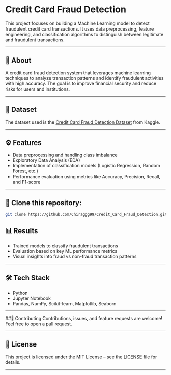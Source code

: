 # Credit Card Fraud Detection

This project focuses on building a Machine Learning model to detect fraudulent credit card transactions. It uses data preprocessing, feature engineering, and classification algorithms to distinguish between legitimate and fraudulent transactions.

---

## 📌 About
A credit card fraud detection system that leverages machine learning techniques to analyze transaction patterns and identify fraudulent activities with high accuracy. The goal is to improve financial security and reduce risks for users and institutions.

---

## 📂 Dataset
The dataset used is the [Credit Card Fraud Detection Dataset](https://www.kaggle.com/mlg-ulb/creditcardfraud) from Kaggle.  

---

## ⚙️ Features
- Data preprocessing and handling class imbalance  
- Exploratory Data Analysis (EDA)  
- Implementation of classification models (Logistic Regression, Random Forest, etc.)  
- Performance evaluation using metrics like Accuracy, Precision, Recall, and F1-score  

---

## 🚀 Clone this repository:
   ```bash
   git clone https://github.com/Chiraggg99/Credit_Card_Fraud_Detection.git
```
## 📊 Results
- Trained models to classify fraudulent transactions
- Evaluation based on key ML performance metrics
- Visual insights into fraud vs non-fraud transaction patterns
  
---

## 🛠 Tech Stack
- Python
- Jupyter Notebook
- Pandas, NumPy, Scikit-learn, Matplotlib, Seaborn
  
---
##🤝 Contributing
Contributions, issues, and feature requests are welcome! Feel free to open a pull request.

---

## 📜 License
This project is licensed under the MIT License – see the [LICENSE](LICENSE.txt) file for details.

---






